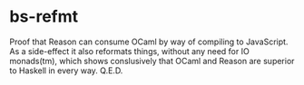 # bs-refmt

Proof that Reason can consume OCaml by way of compiling to JavaScript. As a side-effect it also reformats things, without any need for IO monads(tm), which shows conslusively that OCaml and Reason are superior to Haskell in every way. Q.E.D.
